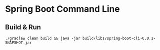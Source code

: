 # Spring Boot Command Line

## Build & Run

`./gradlew clean build && java -jar build/libs/spring-boot-cli-0.0.1-SNAPSHOT.jar`
